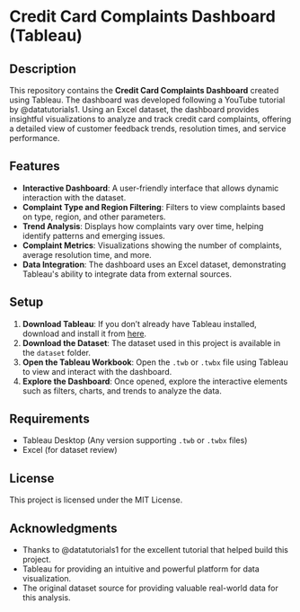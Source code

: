 # Credit Card Complaints Dashboard (Tableau)

## Description
This repository contains the **Credit Card Complaints Dashboard** created using Tableau. The dashboard was developed following a YouTube tutorial by @datatutorials1. Using an Excel dataset, the dashboard provides insightful visualizations to analyze and track credit card complaints, offering a detailed view of customer feedback trends, resolution times, and service performance.

## Features
- **Interactive Dashboard**: A user-friendly interface that allows dynamic interaction with the dataset.
- **Complaint Type and Region Filtering**: Filters to view complaints based on type, region, and other parameters.
- **Trend Analysis**: Displays how complaints vary over time, helping identify patterns and emerging issues.
- **Complaint Metrics**: Visualizations showing the number of complaints, average resolution time, and more.
- **Data Integration**: The dashboard uses an Excel dataset, demonstrating Tableau's ability to integrate data from external sources.

## Setup
1. **Download Tableau**: If you don’t already have Tableau installed, download and install it from [here](https://www.tableau.com/products/desktop).
2. **Download the Dataset**: The dataset used in this project is available in the `dataset` folder.
3. **Open the Tableau Workbook**: Open the `.twb` or `.twbx` file using Tableau to view and interact with the dashboard.
4. **Explore the Dashboard**: Once opened, explore the interactive elements such as filters, charts, and trends to analyze the data.

## Requirements
- Tableau Desktop (Any version supporting `.twb` or `.twbx` files)
- Excel (for dataset review)

## License
This project is licensed under the MIT License.

## Acknowledgments
- Thanks to @datatutorials1 for the excellent tutorial that helped build this project.
- Tableau for providing an intuitive and powerful platform for data visualization.
- The original dataset source for providing valuable real-world data for this analysis.
